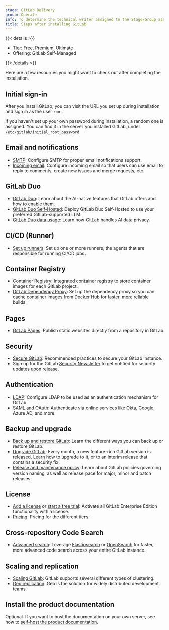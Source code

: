 ```yaml
---
stage: GitLab Delivery
group: Operate
info: To determine the technical writer assigned to the Stage/Group associated with this page, see https://handbook.gitlab.com/handbook/product/ux/technical-writing/#assignments
title: Steps after installing GitLab
---
```


{{< details >}}

- Tier: Free, Premium, Ultimate
- Offering: GitLab Self-Managed

{{< /details >}}

Here are a few resources you might want to check out after completing the
installation.

## Initial sign-in

After you install GitLab, you can visit the URL you set up during installation
and sign in as the user `root`.

If you haven't set up your own password during installation, a random one is assigned. You can
find it in the server you installed GitLab, under `/etc/gitlab/initial_root_password`.

## Email and notifications

- [SMTP](https://docs.gitlab.com/omnibus/settings/smtp.html): Configure SMTP
  for proper email notifications support.
- [Incoming email](../administration/incoming_email.md): Configure incoming email
  so that users can use email to reply to comments, create new issues and merge requests, etc.

## GitLab Duo

- [GitLab Duo](../user/gitlab_duo/_index.md): Learn about the AI-native features that GitLab offers and how to enable them.
- [GitLab Duo Self-Hosted](../administration/gitlab_duo_self_hosted/_index.md): Deploy GitLab Duo Self-Hosted to use your preferred GitLab-supported LLM.
- [GitLab Duo data usage](../user/gitlab_duo/data_usage.md): Learn how GitLab handles AI data privacy.

## CI/CD (Runner)

- [Set up runners](https://docs.gitlab.com/runner/): Set up one or more
  runners, the agents that are responsible for running CI/CD jobs.

## Container Registry

- [Container Registry](../administration/packages/container_registry.md): Integrated container registry to store container images for each GitLab project.
- [GitLab Dependency Proxy](../administration/packages/dependency_proxy.md): Set up the dependency
  proxy so you can cache container images from Docker Hub for faster, more reliable builds.

## Pages

- [GitLab Pages](../user/project/pages/_index.md): Publish static websites directly from a repository in GitLab

## Security

- [Secure GitLab](../security/_index.md):
  Recommended practices to secure your GitLab instance.
- Sign up for the GitLab [Security Newsletter](https://about.gitlab.com/company/preference-center/) to get notified for security updates upon release.

## Authentication

- [LDAP](../administration/auth/ldap/_index.md): Configure LDAP to be used as
  an authentication mechanism for GitLab.
- [SAML and OAuth](../integration/omniauth.md): Authenticate via online services like Okta, Google, Azure AD, and more.

## Backup and upgrade

- [Back up and restore GitLab](../administration/backup_restore/_index.md): Learn the different
  ways you can back up or restore GitLab.
- [Upgrade GitLab](../update/_index.md): Every month, a new feature-rich GitLab version
  is released. Learn how to upgrade to it, or to an interim release that contains a security fix.
- [Release and maintenance policy](../policy/maintenance.md): Learn about GitLab
  policies governing version naming, as well as release pace for major, minor and patch releases.

## License

- [Add a license](../administration/license.md) or [start a free trial](https://about.gitlab.com/free-trial/):
  Activate all GitLab Enterprise Edition functionality with a license.
- [Pricing](https://about.gitlab.com/pricing/): Pricing for the different tiers.

## Cross-repository Code Search

- [Advanced search](../integration/advanced_search/elasticsearch.md): Leverage [Elasticsearch](https://www.elastic.co/) or [OpenSearch](https://opensearch.org/) for
  faster, more advanced code search across your entire GitLab instance.

## Scaling and replication

- [Scaling GitLab](../administration/reference_architectures/_index.md):
  GitLab supports several different types of clustering.
- [Geo replication](../administration/geo/_index.md):
  Geo is the solution for widely distributed development teams.

## Install the product documentation

Optional. If you want to host the documentation on your own
server, see how to [self-host the product documentation](../administration/docs_self_host.md).
